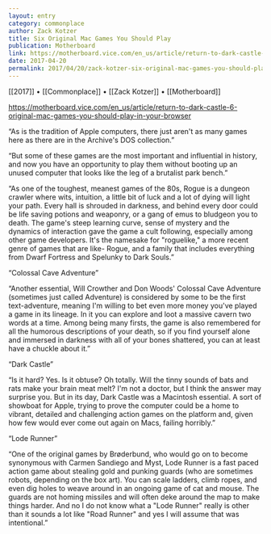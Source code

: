 ```yaml
---
layout: entry
category: commonplace
author: Zack Kotzer
title: Six Original Mac Games You Should Play
publication: Motherboard
link: https://motherboard.vice.com/en_us/article/return-to-dark-castle-6-original-mac-games-you-should-play-in-your-browser
date: 2017-04-20
permalink: 2017/04/20/zack-kotzer-six-original-mac-games-you-should-play
---
```


[[2017]] • [[Commonplace]] • [[Zack Kotzer]] • [[Motherboard]] 

https://motherboard.vice.com/en_us/article/return-to-dark-castle-6-original-mac-games-you-should-play-in-your-browser

“As is the tradition of Apple computers, there just aren't as many games here as there are in the Archive's DOS collection.”

“But some of these games are the most important and influential in history, and now you have an opportunity to play them without booting up an unused computer that looks like the leg of a brutalist park bench.”

“As one of the toughest, meanest games of the 80s, Rogue is a dungeon crawler where wits, intuition, a little bit of luck and a lot of dying will light your path. Every hall is shrouded in darkness, and behind every door could be life saving potions and weaponry, or a gang of emus to bludgeon you to death. The game's steep learning curve, sense of mystery and the dynamics of interaction gave the game a cult following, especially among other game developers. It's the namesake for "roguelike," a more recent genre of games that are like- Rogue, and a family that includes everything from Dwarf Fortress and Spelunky to Dark Souls.”

“Colossal Cave Adventure”

“Another essential, Will Crowther and Don Woods' Colossal Cave Adventure (sometimes just called Adventure) is considered by some to be the first text-adventure, meaning I'm willing to bet even more money you've played a game in its lineage. In it you can explore and loot a massive cavern two words at a time. Among being many firsts, the game is also remembered for all the humorous descriptions of your death, so if you find yourself alone and immersed in darkness with all of your bones shattered, you can at least have a chuckle about it.”

“Dark Castle”

“Is it hard? Yes. Is it obtuse? Oh totally. Will the tinny sounds of bats and rats make your brain meat melt? I'm not a doctor, but I think the answer may surprise you. But in its day, Dark Castle was a Macintosh essential. A sort of showboat for Apple, trying to prove the computer could be a home to vibrant, detailed and challenging action games on the platform and, given how few would ever come out again on Macs, failing horribly.”

“Lode Runner”

“One of the original games by Brøderbund, who would go on to become synonymous with Carmen Sandiego and Myst, Lode Runner is a fast paced action game about stealing gold and punking guards (who are sometimes robots, depending on the box art). You can scale ladders, climb ropes, and even dig holes to weave around in an ongoing game of cat and mouse. The guards are not homing missiles and will often deke around the map to make things harder. And no I do not know what a "Lode Runner" really is other than it sounds a lot like "Road Runner" and yes I will assume that was intentional.”

